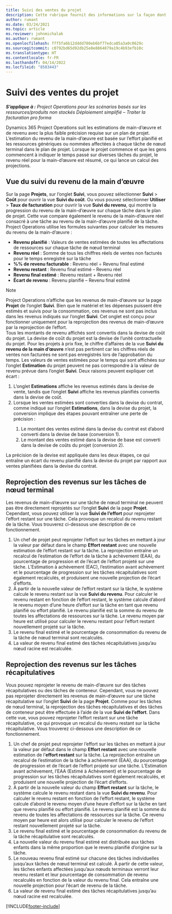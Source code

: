 ```yaml
---
title: Suivi des ventes du projet
description: Cette rubrique fournit des informations sur la façon dont Project Operations suit la progression par rapport au revenu de la main d’œuvre d’un projet.
author: rumant
ms.date: 03/24/2021
ms.topic: article
ms.reviewer: johnmichalak
ms.author: rumant
ms.openlocfilehash: fff5fa6b12dddd780eb6bf77edca85a3a0c0629c
ms.sourcegitcommit: c0792bd65d92db25e0e8864879a19c4b93efb10c
ms.translationtype: HT
ms.contentlocale: fr-FR
ms.lasthandoff: 04/14/2022
ms.locfileid: "8583443"
---
```

# <a name="project-sales-tracking"></a>Suivi des ventes du projet

_**S’applique à :** Project Operations pour les scénarios basés sur les ressources/produits non stockés Déploiement simplifié – Traiter la facturation pro forma_

Dynamics 365 Project Operations suit les estimations de main-d’œuvre et de revenu avec la plus faible précision requise sur un plan de projet. L’estimation du revenu de la main-d’œuvre est basée sur l’effort planifié et les ressources génériques ou nommées affectées à chaque tâche de nœud terminal dans le plan de projet. Lorsque le projet commence et que les gens commencent à indiquer le temps passé sur diverses tâches du projet, le revenu réel pour la main-d’œuvre est résumé, ce qui lance un calcul des projections.

## <a name="labor-revenue-tracking-view"></a>Vue du suivi du revenu de la main d’œuvre

Sur la page **Projets**, sur l’onglet **Suivi**, vous pouvez sélectionner **Suivi** > **Coût** pour ouvrir la vue **Suivi du coût**. Ou vous pouvez sélectionner **Utiliser** > **Taux de facturation** pour ouvrir la vue **Suivi du revenu**, qui montre la progression du revenu de la main-d’œuvre sur chaque tâche dans le plan de projet. Cette vue compare également le revenu de la main-d’œuvre réel consacré à une tâche au revenu de la main-d’œuvre planifié de la tâche. Project Operations utilise les formules suivantes pour calculer les mesures du revenu de la main-d’œuvre :

- **Revenu planifié** : Valeurs de ventes estimées de toutes les affectations de ressources sur chaque tâche de nœud terminal
- **Revenu réel** : Somme de tous les chiffres réels de ventes non facturés pour le temps enregistré sur la tâche
- **%% de revenu facturable** : Revenu réel ÷ Revenu final estimé
- **Revenu restant** : Revenu final estimé – Revenu réel
- **Revenu final estimé** : Revenu restant + Revenu réel
- **Écart de revenu** : Revenu planifié – Revenu final estimé


> [!NOTE]
> Project Operations n’affiche que les revenus de main-d’œuvre sur la page **Projet** de l’onglet **Suivi**. Bien que le matériel et les dépenses puissent être estimés et suivis pour la consommation, ces revenus ne sont pas inclus dans les revenus indiqués sur l’onglet **Suivi**. Cet onglet est conçu pour fonctionner uniquement pour la reprojection des revenus de main-d’œuvre par la reprojection de l’effort.  
> Tous les montants de revenu affichés sont convertis dans la devise de coût du projet. La devise de coût du projet est la devise de l’unité contractuelle du projet. Pour les projets à prix fixe, le chiffre d’affaires de la vue **Suivi du revenu de la main d’œuvre** n’est pas pertinent car les chiffres réels de ventes non facturées ne sont pas enregistrés lors de l’approbation du temps.
> Les valeurs de ventes estimées pour le temps qui sont affichées sur l’onglet **Estimation** du projet peuvent ne pas correspondre à la valeur de revenu prévue dans l’onglet **Suivi**. Deux raisons peuvent expliquer cet écart :
><ol>
   ><li> L’onglet <b>Estimations</b> affiche les revenus estimés dans la devise de vente, tandis que l’onglet <b>Suivi</b> affiche les revenus planifiés convertis dans la devise de coût. </li>
   ><li> Lorsque les ventes estimées sont converties dans la devise du contrat, comme indiqué sur l’onglet <b>Estimations</b>, dans la devise du projet, la conversion implique des étapes pouvant entraîner une perte de précision : </li>
><ol>
><li> Le montant des ventes estimé dans la devise du contrat est d’abord converti dans la devise de base (conversion 1).</li>
><li> Le montant des ventes estimé dans la devise de base est converti dans la devise de coûts du projet (conversion 2). </li>
></ol>
></ol>
> La précision de la devise est appliquée dans les deux étapes, ce qui entraîne un écart du revenu planifié dans la devise du projet par rapport aux ventes planifiées dans la devise du contrat.
   

## <a name="reprojecting-revenues-on-leaf-node-tasks"></a>Reprojection des revenus sur les tâches de nœud terminal

Les revenus de main-d’œuvre sur une tâche de nœud terminal ne peuvent pas être directement reprojetés sur l’onglet **Suivi** de la page **Projet**. Cependant, vous pouvez utiliser la vue **Suivi de l’effort** pour reprojeter l’effort restant sur une tâche. Cela provoque un recalcul du revenu restant de la tâche. Vous trouverez ci-dessous une description de ce fonctionnement.

1. Un chef de projet peut reprojeter l’effort sur les tâches en mettant à jour la valeur par défaut dans le champ **Effort restant** avec une nouvelle estimation de l’effort restant sur la tâche. La reprojection entraîne un recalcul de l’estimation de l’effort de la tâche à achèvement (EAA), du pourcentage de progression et de l’écart de l’effort projeté sur une tâche. L’Estimation à achèvement (EAC), l’estimation avant achèvement et le pourcentage de progression sur les tâches récapitulatives sont également recalculés, et produisent une nouvelle projection de l’écart d’efforts.
2. À partir de la nouvelle valeur de l’effort restant sur la tâche, le système calcule le revenu restant sur la vue **Suivi du revenu**. Pour calculer le revenu restant en fonction de l’effort restant, le système calcule d’abord le revenu moyen d’une heure d’effort sur la tâche en tant que revenu planifié ou effort planifié. Le revenu planifié est la somme du revenu de toutes les affectations de ressources sur la tâche. Le revenu moyen par heure est utilisé pour calculer le revenu restant pour l’effort restant nouvellement projeté sur la tâche.
3. Le revenu final estimé et le pourcentage de consommation du revenu de la tâche de nœud terminal sont recalculés.
4. La valeur de revenu final estimé des tâches récapitulatives jusqu’au nœud racine est recalculée.

## <a name="reprojecting-revenues-on-summary-tasks"></a>Reprojection des revenus sur les tâches récapitulatives

Vous pouvez reprojeter le revenu de main-d’œuvre sur des tâches récapitulatives ou des tâches de conteneur. Cependant, vous ne pouvez pas reprojeter directement les revenus de main-d’œuvre sur une tâche récapitulative sur l’onglet **Suivi** de la page **Projet**. Comme pour les tâches de nœud terminal, la reprojection des tâches récapitulatives et des tâches de conteneur peut être effectuée à l’aide de la vue **Suivi de l’effort**. Dans cette vue, vous pouvez reprojeter l’effort restant sur une tâche récapitulative, ce qui provoque un recalcul du revenu restant sur la tâche récapitulative. Vous trouverez ci-dessous une description de ce fonctionnement.

1. Un chef de projet peut reprojeter l’effort sur les tâches en mettant à jour la valeur par défaut dans le champ **Effort restant** avec une nouvelle estimation de l’**effort restant** sur la tâche. La reprojection entraîne un recalcul de l’estimation de la tâche à achèvement (EAA), du pourcentage de progression et de l’écart de l’effort projeté sur une tâche. L’Estimation avant achèvement, l’EAA (Estimé à Achèvement) et le pourcentage de progression sur les tâches récapitulatives sont également recalculés, et produisent une nouvelle projection de l’écart d’efforts.
2. À partir de la nouvelle valeur du champ **Effort restant** sur la tâche, le système calcule le revenu restant dans la vue **Suivi du revenu**. Pour calculer le revenu restant en fonction de l’effort restant, le système calcule d’abord le revenu moyen d’une heure d’effort sur la tâche en tant que revenu planifié ou effort planifié. Le revenu planifié est la somme du revenu de toutes les affectations de ressources sur la tâche. Ce revenu moyen par heure est alors utilisé pour calculer le revenu de l’effort restant nouvellement projeté sur la tâche.
3. Le revenu final estimé et le pourcentage de consommation du revenu de la tâche récapitulative sont recalculés.
4. La nouvelle valeur du revenu final estimé est distribuée aux tâches enfants dans la même proportion que le revenu planifié d’origine sur la tâche.
5. Le nouveau revenu final estimé sur chacune des tâches individuelles jusqu’aux tâches de nœud terminal est calculé. À partir de cette valeur, les tâches enfants affectées jusqu’aux nœuds terminaux verront leur revenu restant et leur pourcentage de consommation de revenu recalculés en fonction de la valeur du revenu final. Cela entraîne une nouvelle projection pour l’écart de revenu de la tâche. 
6. La valeur de revenu final estimé des tâches récapitulatives jusqu’au nœud racine est recalculée.


[!INCLUDE[footer-include](../includes/footer-banner.md)]

